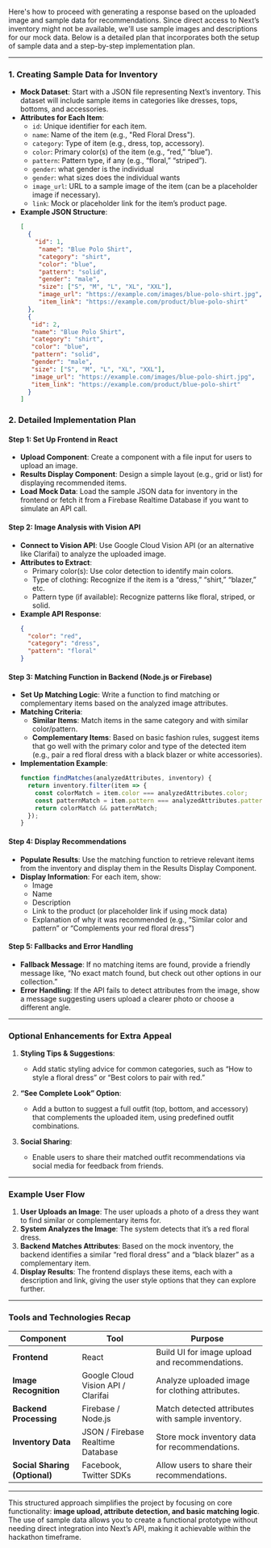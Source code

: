 Here's how to proceed with generating a response based on the uploaded image and sample data for recommendations. Since direct access to Next’s inventory might not be available, we'll use sample images and descriptions for our mock data. Below is a detailed plan that incorporates both the setup of sample data and a step-by-step implementation plan.

---

### 1. **Creating Sample Data for Inventory**

   - **Mock Dataset**: Start with a JSON file representing Next’s inventory. This dataset will include sample items in categories like dresses, tops, bottoms, and accessories.
   - **Attributes for Each Item**:
     - `id`: Unique identifier for each item.
     - `name`: Name of the item (e.g., "Red Floral Dress").
     - `category`: Type of item (e.g., dress, top, accessory).
     - `color`: Primary color(s) of the item (e.g., “red,” “blue”).
     - `pattern`: Pattern type, if any (e.g., “floral,” “striped”).
     - `gender`: what gender is the individual
     - `gender`: what sizes does the individual wants
     - `image_url`: URL to a sample image of the item (can be a placeholder image if necessary).
     - `link`: Mock or placeholder link for the item’s product page.
   - **Example JSON Structure**:
     ```json
     [
       {
         "id": 1,
          "name": "Blue Polo Shirt",
          "category": "shirt",
          "color": "blue",
          "pattern": "solid",
          "gender": "male",
          "size": ["S", "M", "L", "XL", "XXL"],
          "image_url": "https://example.com/images/blue-polo-shirt.jpg",
          "item_link": "https://example.com/product/blue-polo-shirt"
       },
       {
        "id": 2,
        "name": "Blue Polo Shirt",
        "category": "shirt",
        "color": "blue",
        "pattern": "solid",
        "gender": "male",
        "size": ["S", "M", "L", "XL", "XXL"],
        "image_url": "https://example.com/images/blue-polo-shirt.jpg",
        "item_link": "https://example.com/product/blue-polo-shirt"
       }
     ]
     ```

### 2. **Detailed Implementation Plan**

#### Step 1: Set Up Frontend in React

   - **Upload Component**: Create a component with a file input for users to upload an image.
   - **Results Display Component**: Design a simple layout (e.g., grid or list) for displaying recommended items.
   - **Load Mock Data**: Load the sample JSON data for inventory in the frontend or fetch it from a Firebase Realtime Database if you want to simulate an API call.

#### Step 2: Image Analysis with Vision API

   - **Connect to Vision API**: Use Google Cloud Vision API (or an alternative like Clarifai) to analyze the uploaded image.
   - **Attributes to Extract**:
     - Primary color(s): Use color detection to identify main colors.
     - Type of clothing: Recognize if the item is a “dress,” “shirt,” “blazer,” etc.
     - Pattern type (if available): Recognize patterns like floral, striped, or solid.
   - **Example API Response**:
     ```json
     {
       "color": "red",
       "category": "dress",
       "pattern": "floral"
     }
     ```

#### Step 3: Matching Function in Backend (Node.js or Firebase)

   - **Set Up Matching Logic**: Write a function to find matching or complementary items based on the analyzed image attributes.
   - **Matching Criteria**:
     - **Similar Items**: Match items in the same category and with similar color/pattern.
     - **Complementary Items**: Based on basic fashion rules, suggest items that go well with the primary color and type of the detected item (e.g., pair a red floral dress with a black blazer or white accessories).
   - **Implementation Example**:
     ```javascript
     function findMatches(analyzedAttributes, inventory) {
       return inventory.filter(item => {
         const colorMatch = item.color === analyzedAttributes.color;
         const patternMatch = item.pattern === analyzedAttributes.pattern;
         return colorMatch && patternMatch;
       });
     }
     ```

#### Step 4: Display Recommendations

   - **Populate Results**: Use the matching function to retrieve relevant items from the inventory and display them in the Results Display Component.
   - **Display Information**: For each item, show:
     - Image
     - Name
     - Description
     - Link to the product (or placeholder link if using mock data)
     - Explanation of why it was recommended (e.g., “Similar color and pattern” or “Complements your red floral dress”)

#### Step 5: Fallbacks and Error Handling

   - **Fallback Message**: If no matching items are found, provide a friendly message like, “No exact match found, but check out other options in our collection.”
   - **Error Handling**: If the API fails to detect attributes from the image, show a message suggesting users upload a clearer photo or choose a different angle.

---

### Optional Enhancements for Extra Appeal

1. **Styling Tips & Suggestions**:
   - Add static styling advice for common categories, such as “How to style a floral dress” or “Best colors to pair with red.”

2. **“See Complete Look” Option**:
   - Add a button to suggest a full outfit (top, bottom, and accessory) that complements the uploaded item, using predefined outfit combinations.

3. **Social Sharing**:
   - Enable users to share their matched outfit recommendations via social media for feedback from friends.

---

### Example User Flow

1. **User Uploads an Image**: The user uploads a photo of a dress they want to find similar or complementary items for.
2. **System Analyzes the Image**: The system detects that it’s a red floral dress.
3. **Backend Matches Attributes**: Based on the mock inventory, the backend identifies a similar “red floral dress” and a “black blazer” as a complementary item.
4. **Display Results**: The frontend displays these items, each with a description and link, giving the user style options that they can explore further.

---

### Tools and Technologies Recap

| Component                   | Tool                                         | Purpose                                           |
|-----------------------------|----------------------------------------------|---------------------------------------------------|
| **Frontend**                | React                                        | Build UI for image upload and recommendations.    |
| **Image Recognition**       | Google Cloud Vision API / Clarifai           | Analyze uploaded image for clothing attributes.   |
| **Backend Processing**      | Firebase / Node.js                           | Match detected attributes with sample inventory.  |
| **Inventory Data**          | JSON / Firebase Realtime Database            | Store mock inventory data for recommendations.    |
| **Social Sharing (Optional)** | Facebook, Twitter SDKs                    | Allow users to share their recommendations.       |

---

This structured approach simplifies the project by focusing on core functionality: **image upload, attribute detection, and basic matching logic**. The use of sample data allows you to create a functional prototype without needing direct integration into Next’s API, making it achievable within the hackathon timeframe.
